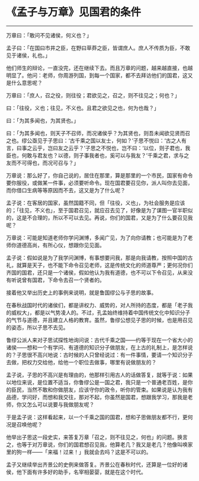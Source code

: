 # 《孟子与万章》见国君的条件

------

万章曰：「敢问不见诸侯，何义也？」

孟子曰：「在国曰市井之臣，在野曰草莽之臣，皆谓庶人。庶人不传质为臣，不敢见于诸侯，礼也。」

他们师生的辩论，一直没完，还在继续下去。而且万章的问题，越来越直接，也越明显了。他问：老师，你周游列国，到每一个国家，都不去拜访他们的国君，这又是什么意思呢？

万章曰：「庶人，召之役，则往役；君欲见之，召之，则不往见之；何也？」

曰：「往役，义也；往见，不义也。且君之欲见之也，何为也哉？」

曰：「为其多闻也，为其贤也。」

曰：「为其多闻也，则天子不召师，而况诸侯乎？为其贤也，则吾未闻欲见贤而召之也。缪公亟见于子思曰：‘古千乘之国以友士，何如？’子思不悦曰：‘古之人有言，曰事之云乎，岂曰友之云乎？’子思之不悦也，岂不曰：‘以位，则子君也，我臣也，何敢与君友也？以德，则子事我者也，奚可以与我友？’千乘之君，求与之友而不可得也，而况可召与？」

万章说：那么好了，你自己说的，居住在那里，算是那里的一个市民，国家有命令要你服役，或做某一件事，必须要听命令。现在国君要召见你，派人叫你去见面，而你借口生病等等原因而不去，这又是为了什么呢？

孟子说：在客居的国家，虽然国籍不同，但「往役，义也」，为社会服务是应该的；「往见，不义也」，至于国君召见，就应召去见了，好像是为了谋图一官半职似的，这是不合理的，所以不可以去见。再说，你们的国君，又是为了什么要召见我呢？

万章说：可能是知道老师你学问渊博，多闻广见，为了向你请教；也可能是为了老师你道德高尚，有所心仪，想跟你见见面。

孟子说：假如说是为了我学问渊博，有事想要问我，那是向我请教，按照中国的古礼，就算是天子，也不能下命令召见老师，这是传统文化的师道尊严；更何况你们齐国的国君，还只是一个诸侯，假如他认为我有道德，也不可以下令召见，从来没有听说曾有国君，下命令去召一个贤者的。

接着他又举出历史上的事例来说明，就是鲁国缪公与子思的故事。

在春秋战国时代的诸侯们，都是讲权力、威势的，对人所持的态度，都是「老子我的威权大」，都是以气势凌人的。不过，孔孟始终维持着中国传统文化中知识分子的气节与道德，并且建立人格的教育。虽然，鲁缪公想见子思的时候，也是用召见的姿态，所以子思不去见。

鲁缪公派人来对子思试探性地询问说：古代千乘之国——约等于现在一个省大小的诸侯——想和一个有学问、有道德的知识分子做朋友，在上古的礼制上，是怎样说的？子思很不高兴地说：古时候的人只曾经说过：有一件事情，要请一个知识分子去做，把权力交给他，给他一个职位去做事，哪里有说做朋友的？

孟子说，子思的不高兴是有理由的，他那样引用古人的话做答复，就等于说：如果以地位来说，是位置不适当，你鲁缪公是一国之君，我只是一个普通老百姓，是你的臣民，当然不敢和你做朋友，应该守你的政令，听你的管束。如果说是认为我有品德，学问好，而想和我交往，那对不起，你虽然是国君，想跟我学习，那我是老师，你又怎么可以说要与我做朋友呢？

于是孟子说：这样看起来，以一个千乘之国的国君，想和子思做朋友都不行，更何况是召唤他呢？

他举出子思这一段史实，来答复万章「召之，则不往见之，何也」的问题。换言之，也等于对万章说，你们的国君想召见我，他算老几？我又是老几？他像叫唤家里的狗一样——「来福！过来！」我就会去吗？这是不可以的。

孟子又继续举出齐景公的史例来做答复。齐景公在春秋时代，还算是一位好的诸侯，他下面有许多好的助手，名宰相晏婴，就是在这个时代。
